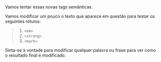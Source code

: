 Vamos tentar essas novas tags semânticas.

Vamos modificar um pouco o texto que aparece em questão para testar os seguintes rótulos:

> 1. `<em>`
> 2. `<strong>`
> 3. `<mark>`

Sinta-se à vontade para modificar qualquer palavra ou frase para ver como o resultado final é modificado.